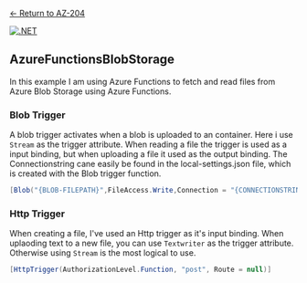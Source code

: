[← Return to AZ-204](README.md)<br> 

[![.NET](https://github.com/joerivanarkel/AzureFunctionsBlobStorage/actions/workflows/dotnet.yml/badge.svg)](https://github.com/joerivanarkel/AzureFunctionsBlobStorage/actions/workflows/dotnet.yml)

## AzureFunctionsBlobStorage
In this example I am using Azure Functions to fetch and read files from Azure Blob Storage using Azure Functions. 

### Blob Trigger
A blob trigger activates when a blob is uploaded to an container. Here i use ``Stream`` as the trigger attribute. When reading a file the trigger is used as a input binding, but when uploading a file it used as the output binding. The Connectionstring cane easily be found in the local-settings.json file, which is created with the Blob trigger function.
```csharp
[Blob("{BLOB-FILEPATH}",FileAccess.Write,Connection = "{CONNECTIONSTRING}")]
```

### Http Trigger
When creating a file, I've used an Http trigger as it's input binding. When uplaoding text to a new file, you can use ``Textwriter`` as the trigger attribute. Otherwise using ``Stream`` is the most logical to use.
```csharp
[HttpTrigger(AuthorizationLevel.Function, "post", Route = null)]
```
